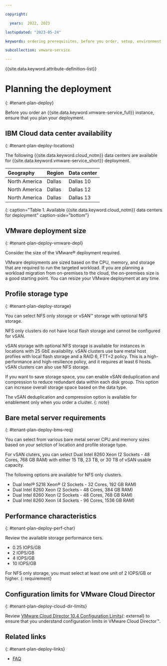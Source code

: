 ```yaml
---

copyright:

  years:  2022, 2023

lastupdated: "2023-05-24"

keywords: ordering prerequisites, before you order, setup, environment setup

subcollection: vmware-service

---
```


{{site.data.keyword.attribute-definition-list}}

# Planning the deployment
{: #tenant-plan-deploy}

Before you order an {{site.data.keyword.vmware-service_full}} instance, ensure that you plan your deployment.

## IBM Cloud data center availability
{: #tenant-plan-deploy-locations}

The following {{site.data.keyword.cloud_notm}} data centers are available for {{site.data.keyword.vmware-service_short}} deployment.

| Geography | Region | Data center |
|:----------|:----------|:----------|
| North America | Dallas | Dallas 10 |
| North America | Dallas | Dallas 12 |
| North America | Dallas | Dallas 13 |
{: caption="Table 1. Available {{site.data.keyword.cloud_notm}} data centers for deployment" caption-side="bottom"}

## VMware deployment size
{: #tenant-plan-deploy-vmware-depl}

Consider the size of the VMware® deployment required.

VMware deployments are sized based on the CPU, memory, and storage that are required to run the targeted workload. If you are planning a workload migration from on-premises to the cloud, the on-premises size is a good starting point. You can resize your VMware deployment at any time.

## Profile storage type
{: #tenant-plan-deploy-storage}

You can select NFS only storage or vSAN™ storage with optional NFS storage.

NFS only clusters do not have local flash storage and cannot be configured for vSAN.

vSAN storage with optional NFS storage is available for instances in locations with 25 GbE availability. vSAN clusters use bare metal host profiles with local flash storage and a RAID 6, FTT=2 policy. This is a high-performance and high-resilience policy, and it requires at least 6 hosts. vSAN clusters can also use NFS storage.

If you want to save storage space, you can enable vSAN deduplication and compression to reduce redundant data within each disk group. This option can increase overall storage space based on the data type.

The vSAN deduplication and compression option is available for enablement only when you order a cluster.
{: note}

## Bare metal server requirements
{: #tenant-plan-deploy-bms-req}

You can select from various bare metal server CPU and memory sizes based on your selction of location and profile storage type.

For vSAN cluters, you can select Dual Intel 8260 Xeon (2 Sockets - 48 Cores, 768 GB RAM) with either 15 TB, 23 TB, or 30 TB of vSAN usable capacity.

The following options are available for NFS only clusters.

* Dual Intel® 5218 Xeon® (2 Sockets - 32 Cores, 192 GB RAM)
* Dual Intel 8260 Xeon (2 Sockets - 48 Cores, 384 GB RAM)
* Dual Intel 8260 Xeon (2 Sockets - 48 Cores, 768 GB RAM)
* Dual Intel 8260 Xeon (4 Sockets - 96 Cores, 1536 GB RAM)

## Performance characteristics
{: #tenant-plan-deploy-perf-char}

Review the available storage performance tiers.

* 0.25 IOPS/GB
* 2 IOPS/GB
* 4 IOPS/GB
* 10 IOPS/GB

For NFS only storage, you must select at least one unit of 2 IOPS/GB or higher.
{: requirement}

## Configuration limits for VMware Cloud Director
{: #tenant-plan-deploy-cloud-dir-limits}

Review [VMware Cloud Director 10.4 Configuration Limits](https://configmax.esp.vmware.com/guest?vmwareproduct=%20VMware%20Cloud%20Director&release=VMware%20Cloud%20Director%2010.4&categories=35-0){: external} to ensure that you understand configuration limits in VMware Cloud Director™.

## Related links
{: #tenant-plan-deploy-links}

* [FAQ](/docs/vmware-service?topic=vmware-service-faq-general)
